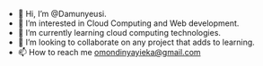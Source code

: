 - 👋 Hi, I’m @Damunyeusi.
- 👀 I’m interested in Cloud Computing and Web development.
- 🌱 I’m currently learning cloud computing technologies.
- 💞️ I’m looking to collaborate on any project that adds to learning.
- 📫 How to reach me omondinyayieka@gmail.com

<!---
Damunyeusi/Damunyeusi is a ✨ special ✨ repository because its `README.md` (this file) appears on your GitHub profile.
You can click the Preview link to take a look at your changes.
--->
